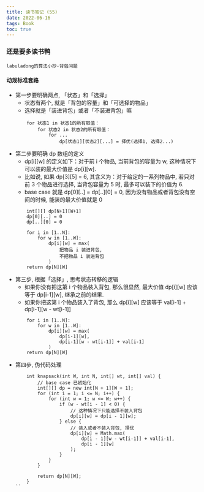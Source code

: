 ```yaml
---
title: 读书笔记 (55)
date: 2022-06-16
tags: Book
toc: true
---
```


### 还是要多读书鸭
    labuladong的算法小抄-背包问题

<!-- more -->

#### 动规标准套路
- 第一步要明确两点, 「状态」和「选择」
    * 状态有两个, 就是「背包的容量」和「可选择的物品」
    * 选择就是「装进背包」或者「不装进背包」嘛
    ```
        for 状态1 in 状态1的所有取值：
            for 状态2 in 状态2的所有取值：
                for ...
                    dp[状态1][状态2][...] = 择优(选择1, 选择2...)
    ```
- 第二步要明确 dp 数组的定义
    * dp[i][w] 的定义如下：对于前 i 个物品, 当前背包的容量为 w, 这种情况下可以装的最大价值是 dp[i][w].
    * 比如说, 如果 dp[3][5] = 6, 其含义为：对于给定的一系列物品中, 若只对前 3 个物品进行选择, 当背包容量为 5 时, 最多可以装下的价值为 6.
    * base case 就是 dp[0][..] = dp[..][0] = 0, 因为没有物品或者背包没有空间的时候, 能装的最大价值就是 0
    ```
        int[][] dp[N+1][W+1]
        dp[0][..] = 0
        dp[..][0] = 0

        for i in [1..N]:
            for w in [1..W]:
                dp[i][w] = max(
                    把物品 i 装进背包,
                    不把物品 i 装进背包
                )
        return dp[N][W]
    ```
- 第三步, 根据「选择」, 思考状态转移的逻辑
    * 如果你没有把这第 i 个物品装入背包, 那么很显然, 最大价值 dp[i][w] 应该等于 dp[i-1][w], 继承之前的结果.
    * 如果你把这第 i 个物品装入了背包, 那么 dp[i][w] 应该等于 val[i-1] + dp[i-1][w - wt[i-1]]
    ```
        for i in [1..N]:
            for w in [1..W]:
                dp[i][w] = max(
                    dp[i-1][w],
                    dp[i-1][w - wt[i-1]] + val[i-1]
                )
        return dp[N][W]
    ```
- 第四步, 伪代码处理
    ```
        int knapsack(int W, int N, int[] wt, int[] val) {
            // base case 已初始化
            int[][] dp = new int[N + 1][W + 1];
            for (int i = 1; i <= N; i++) {
                for (int w = 1; w <= W; w++) {
                    if (w - wt[i - 1] < 0) {
                        // 这种情况下只能选择不装入背包
                        dp[i][w] = dp[i - 1][w];
                    } else {
                        // 装入或者不装入背包, 择优
                        dp[i][w] = Math.max(
                            dp[i - 1][w - wt[i-1]] + val[i-1], 
                            dp[i - 1][w]
                        );
                    }
                }
            }
            
            return dp[N][W];
        }
    ``


